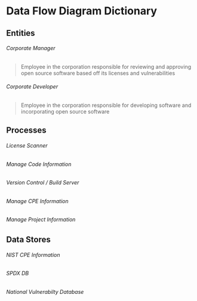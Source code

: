 # Data Flow Diagram Dictionary

## Entities
###### Corporate Manager
> Employee in the corporation responsible for reviewing and approving open source software based off its licenses and vulnerabilities

###### Corporate Developer

> Employee in the corporation responsible for developing software and incorporating open source software 


## Processes
###### License Scanner
###### Manage Code Information
###### Version Control / Build Server
###### Manage CPE Information
###### Manage Project Information

## Data Stores
###### NIST CPE Information
###### SPDX DB
###### National Vulnerabilty Database
